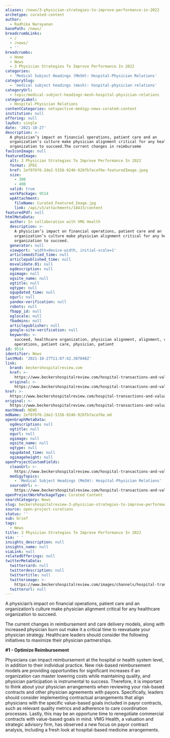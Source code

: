```yaml
---
aliases: /news/3-physician-strategies-to-improve-performance-in-2022
archetype: curated-content
author:
  - Radhika Narayanan
basePath: /news/
breadcrumbLinks:
  - /
  - /news/
  - ''
breadcrumbs:
  - Home
  - News
  - 3 Physician Strategies To Improve Performance In 2022
categories:
  - 'Medical Subject Headings (MeSH): Hospital-Physician Relations'
categorySlug:
  - 'medical subject headings (mesh): hospital-physician relations'
categoryUrl:
  - topic/medical-subject-headings-mesh-hospital-physician-relations
categoryLabel:
  - Hospital-Physician Relations
contentCategories: netspective-medigy-news-curated-content
institution: null
offering: null
layOut: single
date: '2021-10-27'
description: >-
  A physician’s impact on financial operations, patient care and an
  organization’s culture make physician alignment critical for any healthcare
  organization to succeed.The current changes in reimburseme
favIconImage: null
featuredImage:
  alt: 3 Physician Strategies To Improve Performance In 2022
  format: JPEG
  href: 2ef076f6-2de2-5156-9246-926fb7acaf6e-featuredImage.jpeg
  size:
    - 300
    - 400
  valid: true
  workPackage: 9514
  wpAttachment:
    fileName: Curated_Featured_Image.jpg
    link: /api/v3/attachments/18433/content
featuredPdf: null
htmlMetaData:
  author: In collaboration with VMG Health
  description: >-
    A physician’s impact on financial operations, patient care and an
    organization’s culture make physician alignment critical for any healthcare
    organization to succeed.
  generator: null
  viewport: 'width=device-width, initial-scale=1'
  articlemodified_time: null
  articlepublished_time: null
  msvalidate.01: null
  ogdescription: null
  ogimage: null
  ogsite_name: null
  ogtitle: null
  ogtype: null
  ogupdated_time: null
  ogurl: null
  yandex-verification: null
  robots: null
  fbapp_id: null
  oglocale: null
  fbadmins: null
  articlepublisher: null
  google-site-verification: null
  keywords: >-
    succeed, healthcare organization, physician alignment, alignment, critical,
    operations, patient care, physician, patient
id: 9514
identifier: News
lastMod: '2021-10-27T11:07:42.387048Z'
link:
  brand: beckershospitalreview.com
  href: >-
    https://www.beckershospitalreview.com/hospital-transactions-and-valuation/3-physician-strategies-to-improve-performance-in-2022.html
  original: >-
    https://www.beckershospitalreview.com/hospital-transactions-and-valuation/3-physician-strategies-to-improve-performance-in-2022.html
href: >-
  https://www.beckershospitalreview.com/hospital-transactions-and-valuation/3-physician-strategies-to-improve-performance-in-2022.html
original: >-
  https://www.beckershospitalreview.com/hospital-transactions-and-valuation/3-physician-strategies-to-improve-performance-in-2022.html
mastHead: NEWS
mdName: 2ef076f6-2de2-5156-9246-926fb7acaf6e.md
openGraphMetaData:
  ogdescription: null
  ogtitle: null
  ogurl: null
  ogimage: null
  ogsite_name: null
  ogtype: null
  ogupdated_time: null
  ogimageheight: null
openProjectCustomFields:
  cleanUrl: >-
    https://www.beckershospitalreview.com/hospital-transactions-and-valuation/3-physician-strategies-to-improve-performance-in-2022.html
  medigyTopics:
    - 'Medical Subject Headings (MeSH): Hospital-Physician Relations'
  sourceUrl: >-
    https://www.beckershospitalreview.com/hospital-transactions-and-valuation/3-physician-strategies-to-improve-performance-in-2022.html
openProjectWorkPackageType: Curated Content
searchCategory: News
slug: beckershospitalreview-3-physician-strategies-to-improve-performance-in-2022
source: open-project-curations
status: ''
sub: brief
tags:
  - News
title: 3 Physician Strategies To Improve Performance In 2022
via: ' '
insights_description: null
insights_name: null
viaLink: null
relatedOfferings: null
twitterMetaData:
  twittercard: null
  twitterdescription: null
  twittertitle: null
  twitterimage: >-
    https://www.beckershospitalreview.com/images/channels/hospital-transactions-and-valuation/1.jpg
  twitterurl: null
---
```

<p>A physician’s impact on financial operations, patient care and an organization’s culture make physician alignment critical for any healthcare organization to succeed.</p><p>The current changes in reimbursement and care delivery models, along with increased physician burn out make it a critical time to reevaluate your physician strategy. Healthcare leaders should consider the following initiatives to maximize their physician partnerships.</p><p><strong>#1 - Optimize Reimbursement</strong></p><p>Physicians can impact reimbursement at the hospital or health system level, in addition to their individual practice. New risk-based reimbursement models are providing opportunities for significant increases if an organization can master lowering costs while maintaining quality, and physician participation is instrumental to success. Therefore, it is important to think about your physician arrangements when reviewing your risk-based contracts and other physician agreements with payors. Specifically, leaders should consider implementing contractual arrangements that align physicians with the specific value-based goals included in payor contracts, such as relevant quality metrics and adherence to care coordination processes. Lastly, this may be an opportune time to renegotiate commercial contracts with value-based goals in mind. VMG Health, a valuation and strategic advisory firm, has observed a new focus on payor contract analysis, including a fresh look at hospital-based medicine arrangements.</p>